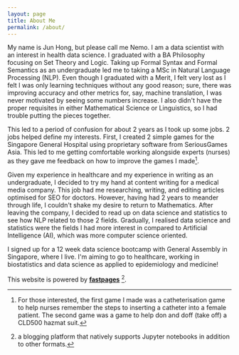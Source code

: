 ```yaml
---
layout: page
title: About Me
permalink: /about/
---
```


My name is Jun Hong, but please call me Nemo. I am a data scientist with an interest in health data science. I graduated with a BA Philosophy focusing on Set Theory and Logic. Taking up Formal Syntax and Formal Semantics as an undergraduate led me to taking a MSc in Natural Language Processing (NLP). Even though I graduated with a Merit, I felt very lost as I felt I was only learning techniques without any good reason; sure, there was improving accuracy and other metrics for, say, machine translation, I was never motivated by seeing some numbers increase. I also didn't have the proper requisites in either Mathematical Science or Linguistics, so I had trouble putting the pieces together.

This led to a period of confusion for about 2 years as I took up some jobs. 2 jobs helped define my interests. First, I created 2 simple games for the Singapore General Hospital using proprietary software from SeriousGames Asia. This led to me getting comfortable working alongside experts (nurses) as they gave me feedback on how to improve the games I made[^1].

Given my experience in healthcare and my experience in writing as an undergraduate, I decided to try my hand at content writing for a medical media company. This job had me researching, writing, and editing articles optimised for SEO for doctors. However, having had 2 years to meander through life, I couldn't shake my desire to return to Mathematics. After leaving the company, I decided to read up on data science and statistics to see how NLP related to those 2 fields. Gradually, I realised data science and statistics were the fields I had more interest in compared to Artificial Intelligence (AI), which was more computer science oriented.

I signed up for a 12 week data science bootcamp with General Assembly in Singapore, where I live. I'm aiming to go to healthcare, working in biostatistics and data science as applied to epidemiology and medicine!



This website is powered by **[fastpages](https://github.com/fastai/fastpages)** [^2].


[^1]:For those interested, the first game I made was a catheterisation game to help nurses remember the steps to inserting a catheter into a female patient. The second game was a game to help don and doff (take off) a CLD500 hazmat suit. 
[^2]:a blogging platform that natively supports Jupyter notebooks in addition to other formats.
